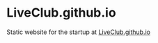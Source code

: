# LiveClub.github.io
Static website for the startup at [LiveClub.github.io](https://LiveClub.github.io)
